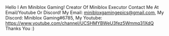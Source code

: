 Hello I Am Miniblox Gaming!
Creator Of Miniblox Executor
Contact Me At Email/Youtube Or Discord!
My Email: minibloxgamingepics@gmail.com, My Discord: Miniblox Gaming#6785, My Youtube: https://www.youtube.com/channel/UCSHMYBWeU3fez5Wmmq31XdQ
Thanks You :)
